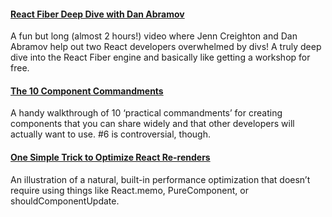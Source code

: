 #### [React Fiber Deep Dive with Dan Abramov](https://www.youtube.com/watch?v=aS41Y_eyNrU&app=desktop)

A fun but long (almost 2 hours!) video where Jenn Creighton and Dan Abramov help out two React developers overwhelmed by divs! A truly deep dive into the React Fiber engine and basically like getting a workshop for free.

#### [The 10 Component Commandments](https://react.statuscode.com/link/65888/f7871bdb82)

A handy walkthrough of 10 ‘practical commandments’ for creating components that you can share widely and that other developers will actually want to use. #6 is controversial, though.

#### [One Simple Trick to Optimize React Re-renders](https://react.statuscode.com/link/65891/f7871bdb82)

An illustration of a natural, built-in performance optimization that doesn’t require using things like React.memo, PureComponent, or shouldComponentUpdate.
